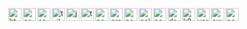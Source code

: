 ##

<img align="left" alt="html5" width="26px" src="https://cdn.jsdelivr.net/gh/devicons/devicon@latest/icons/html5/html5-original.svg" />
<img align="left" alt="css" width="26px" src="https://cdn.jsdelivr.net/gh/devicons/devicon@latest/icons/css3/css3-original.svg" />
<img align="left" alt="sass" width="26px" src="https://cdn.jsdelivr.net/gh/devicons/devicon@latest/icons/sass/sass-original.svg" />
<img align="left" alt="tailwind" width="26px" src="https://cdn.jsdelivr.net/gh/devicons/devicon@latest/icons/tailwindcss/tailwindcss-original.svg" />
<img align="left" alt="javascrip" width="26px" src="https://cdn.jsdelivr.net/gh/devicons/devicon@latest/icons/javascript/javascript-original.svg" />
<img align="left" alt="typescript" width="26px" src="https://cdn.jsdelivr.net/gh/devicons/devicon@latest/icons/typescript/typescript-original.svg" />
<img align="left" alt="nextjs" width="26px" src="https://cdn.jsdelivr.net/gh/devicons/devicon@latest/icons/nextjs/nextjs-original.svg" />
<img align="left" alt="graphql" width="26px" src="https://cdn.jsdelivr.net/gh/devicons/devicon@latest/icons/graphql/graphql-plain.svg" />
<img align="left" alt="nodejs" width="26px" src="https://cdn.jsdelivr.net/gh/devicons/devicon@latest/icons/nodejs/nodejs-original.svg" />
<img align="left" alt="golang" width="26px" src="https://cdn.jsdelivr.net/gh/devicons/devicon@latest/icons/go/go-original.svg" />
<img align="left" alt="postgresql" width="26px" src="https://cdn.jsdelivr.net/gh/devicons/devicon@latest/icons/postgresql/postgresql-original.svg" />
<img align="left" alt="docker" width="26px" src="https://cdn.jsdelivr.net/gh/devicons/devicon@latest/icons/docker/docker-original.svg" />
<img align="left" alt="k8s" width="26px" src="https://cdn.jsdelivr.net/gh/devicons/devicon@latest/icons/kubernetes/kubernetes-original.svg" />
<img align="left" alt="vercel" width="26px" src="https://cdn.jsdelivr.net/gh/devicons/devicon@latest/icons/vercel/vercel-original.svg" />
<img align="left" alt="aws" width="26px" src="https://cdn.jsdelivr.net/gh/devicons/devicon@latest/icons/amazonwebservices/amazonwebservices-original-wordmark.svg" />
<img align="left" alt="postman" width="26px" src="https://cdn.jsdelivr.net/gh/devicons/devicon@latest/icons/postman/postman-original.svg" />


